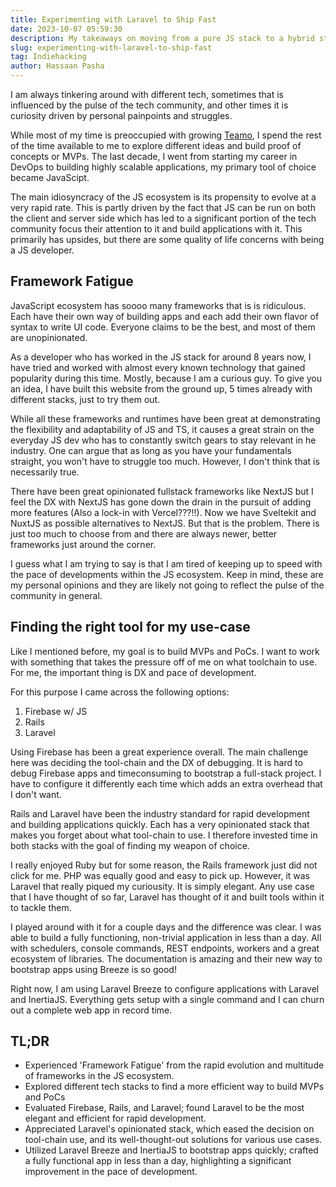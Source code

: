 ```yaml
---
title: Experimenting with Laravel to Ship Fast
date: 2023-10-07 05:59:30
description: My takeaways on moving from a pure JS stack to a hybrid stack using Laravel and React w/ Inertia
slug: experimenting-with-laravel-to-ship-fast
tag: Indiehacking
author: Hassaan Pasha
---
```


I am always tinkering around with different tech, sometimes that is influenced by the pulse of the tech community, and other times it is curiosity driven by personal painpoints and struggles.

While most of my time is preoccupied with growing [Teamo](https://teamo.io), I spend the rest of the time available to me to explore different ideas and build proof of concepts or MVPs. The last decade, I went from starting my career in DevOps to building highly scalable applications, my primary tool of choice became JavaScipt.

The main idiosyncracy of the JS ecosystem is its propensity to evolve at a very rapid rate. This is partly driven by the fact that JS can be run on both the client and server side which has led to a significant portion of the tech community focus their attention to it and build applications with it. This primarily has upsides, but there are some quality of life concerns with being a JS developer.

## Framework Fatigue

JavaScript ecosystem has soooo many frameworks that is is ridiculous. Each have their own way of building apps and each add their own flavor of syntax to write UI code. Everyone claims to be the best, and most of them are unopinionated.

As a developer who has worked in the JS stack for around 8 years now, I have tried and worked with almost every known technology that gained popularity during this time. Mostly, because I am a curious guy. To give you an idea, I have built this website from the ground up, 5 times already with different stacks, just to try them out.

While all these frameworks and runtimes have been great at demonstrating the flexibility and adaptability of JS and TS, it causes a great strain on the everyday JS dev who has to constantly switch gears to stay relevant in he industry. One can argue that as long as you have your fundamentals straight, you won't have to struggle too much. However, I don't think that is necessarily true.

There have been great opinionated fullstack frameworks like NextJS but I feel the DX with NextJS has gone down the drain in the pursuit of adding more features (Also a lock-in with Vercel???!!). Now we have Sveltekit and NuxtJS as possible alternatives to NextJS. But that is the problem. There is just too much to choose from and there are always newer, better frameworks just around the corner.

I guess what I am trying to say is that I am tired of keeping up to speed with the pace of developments within the JS ecosystem. Keep in mind, these are my personal opinions and they are likely not going to reflect the pulse of the community in general.

## Finding the right tool for my use-case

Like I mentioned before, my goal is to build MVPs and PoCs. I want to work with something that takes the pressure off of me on what toolchain to use. For me, the important thing is DX and pace of development.

For this purpose I came across the following options:

1. Firebase w/ JS
2. Rails
3. Laravel

Using Firebase has been a great experience overall. The main challenge here was deciding the tool-chain and the DX of debugging. It is hard to debug Firebase apps and timeconsuming to bootstrap a full-stack project. I have to configure it differently each time which adds an extra overhead that I don't want.

Rails and Laravel have been the industry standard for rapid development and building applications quickly. Each has a very opinionated stack that makes you forget about what tool-chain to use. I therefore invested time in both stacks with the goal of finding my weapon of choice.

I really enjoyed Ruby but for some reason, the Rails framework just did not click for me. PHP was equally good and easy to pick up. However, it was Laravel that really piqued my curiousity. It is simply elegant. Any use case that I have thought of so far, Laravel has thought of it and built tools within it to tackle them.

I played around with it for a couple days and the difference was clear. I was able to build a fully functioning, non-trivial application in less than a day. All with schedulers, console commands, REST endpoints, workers and a great ecosystem of libraries. The documentation is amazing and their new way to bootstrap apps using Breeze is so good!

Right now, I am using Laravel Breeze to configure applications with Laravel and InertiaJS. Everything gets setup with a single command and I can churn out a complete web app in record time.

## TL;DR

-   Experienced 'Framework Fatigue' from the rapid evolution and multitude of frameworks in the JS ecosystem.
-   Explored different tech stacks to find a more efficient way to build MVPs and PoCs
-   Evaluated Firebase, Rails, and Laravel; found Laravel to be the most elegant and efficient for rapid development.
-   Appreciated Laravel's opinionated stack, which eased the decision on tool-chain use, and its well-thought-out solutions for various use cases.
-   Utilized Laravel Breeze and InertiaJS to bootstrap apps quickly; crafted a fully functional app in less than a day, highlighting a significant improvement in the pace of development.
